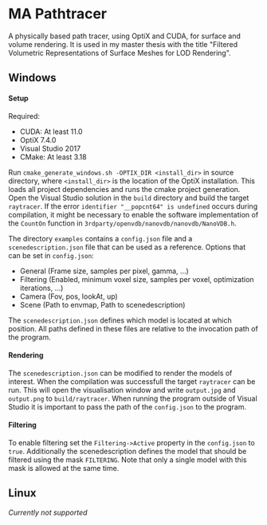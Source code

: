 # MA Pathtracer
A physically based path tracer, using OptiX and CUDA, for surface and volume rendering. It is used in my master thesis with the title "Filtered Volumetric Representations of Surface Meshes for LOD Rendering".
## Windows
#### Setup
Required:
* CUDA: At least 11.0
* OptiX 7.4.0
* Visual Studio 2017
* CMake: At least 3.18

Run `cmake_generate_windows.sh -OPTIX_DIR <install_dir>` in source directory, where `<install_dir>` is the location of the OptiX installation. This loads all project dependencies  and runs the cmake project generation. Open the Visual Studio solution in the `build` directory and build the target `raytracer`. If the error ``identifier "__popcnt64" is undefined`` occurs during compilation, it might be necessary to enable the software implementation of the ``CountOn`` function in ``3rdparty/openvdb/nanovdb/nanovdb/NanoVDB.h``.

The directory `examples` contains a `config.json` file and a `scenedescription.json` file that can be used as a reference.
Options that can be set in `config.json`:
* General (Frame size, samples per pixel, gamma, ...)
* Filtering (Enabled, minimum voxel size, samples per voxel, optimization iterations, ...)
* Camera (Fov, pos, lookAt, up)
* Scene (Path to envmap, Path to scenedescription)

The `scenedescription.json` defines which model is located at which position.
All paths defined in these files are relative to the invocation path of the program.

#### Rendering
The `scenedescription.json` can be modified to render the models of interest.
When the compilation was successfull the target `raytracer` can be run. This will open the visualisation window and write `output.jpg` and `output.png` to `build/raytracer`. When running the program outside of Visual Studio it is important to pass the path of the `config.json` to the program.

#### Filtering
To enable filtering set the `Filtering->Active` property in the `config.json` to `true`.
Additionally the scenedescription defines the model that should be filtered using the mask `FILTERING`.
Note that only a single model with this mask is allowed at the same time.

## Linux
*Currently not supported*
